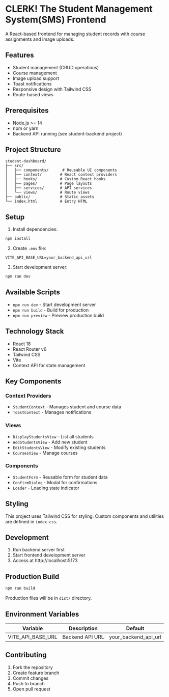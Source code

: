 # CLERK! The Student Management System(SMS) Frontend

A React-based frontend for managing student records with course assignments and image uploads.

## Features

- Student management (CRUD operations)
- Course management
- Image upload support
- Toast notifications
- Responsive design with Tailwind CSS
- Route-based views

## Prerequisites

- Node.js >= 14
- npm or yarn
- Backend API running (see student-backend project)

## Project Structure

```
student-dashboard/
├── src/
│   ├── components/      # Reusable UI components
│   ├── context/        # React context providers
│   ├── hooks/          # Custom React hooks
│   ├── pages/          # Page layouts
│   ├── services/       # API services
│   └── views/          # Route views
├── public/             # Static assets
└── index.html          # Entry HTML
```

## Setup

1. Install dependencies:
```bash
npm install
```

2. Create `.env` file:
```env
VITE_API_BASE_URL=your_backend_api_url
```

3. Start development server:
```bash
npm run dev
```

## Available Scripts

- `npm run dev` - Start development server
- `npm run build` - Build for production
- `npm run preview` - Preview production build

## Technology Stack

- React 18
- React Router v6
- Tailwind CSS
- Vite
- Context API for state management

## Key Components

### Context Providers
- `StudentContext` - Manages student and course data
- `ToastContext` - Manages notifications

### Views
- `DisplayStudentsView` - List all students
- `AddStudentsView` - Add new student
- `EditStudentsView` - Modify existing students
- `CoursesView` - Manage courses

### Components
- `StudentForm` - Reusable form for student data
- `ConfirmDialog` - Modal for confirmations
- `Loader` - Loading state indicator

## Styling

This project uses Tailwind CSS for styling. Custom components and utilities are defined in `index.css`.

## Development

1. Run backend server first
2. Start frontend development server
3. Access at http://localhost:5173

## Production Build

```bash
npm run build
```

Production files will be in `dist/` directory.

## Environment Variables

| Variable | Description | Default |
|----------|-------------|---------|
| VITE_API_BASE_URL | Backend API URL | your_backend_api_url |

## Contributing

1. Fork the repository
2. Create feature branch
3. Commit changes
4. Push to branch
5. Open pull request
